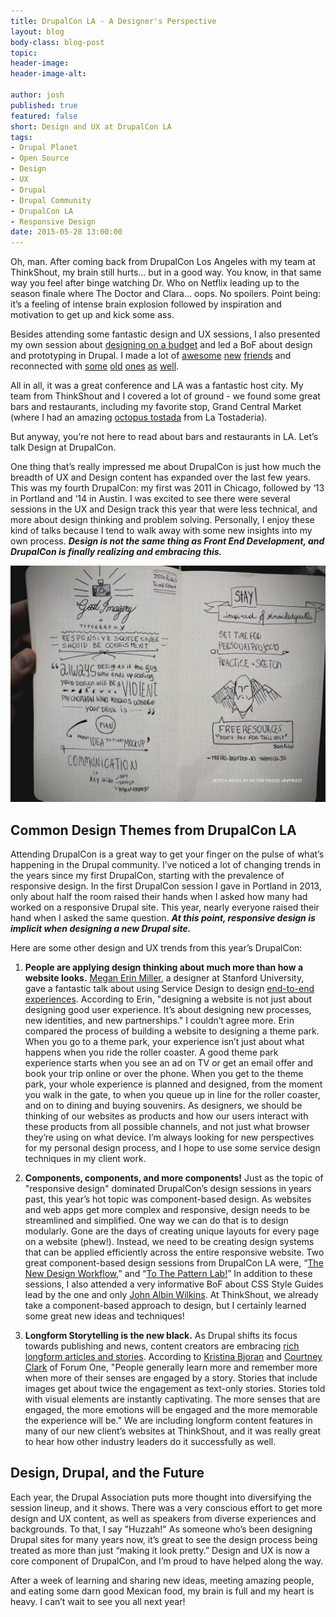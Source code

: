 ```yaml
---
title: DrupalCon LA - A Designer's Perspective
layout: blog
body-class: blog-post
topic:
header-image:
header-image-alt:

author: josh
published: true
featured: false
short: Design and UX at DrupalCon LA
tags:
- Drupal Planet
- Open Source
- Design
- UX
- Drupal
- Drupal Community
- DrupalCon LA
- Responsive Design
date: 2015-05-28 13:00:00
---
```


Oh, man. After coming back from DrupalCon Los Angeles with my team at ThinkShout, my brain still hurts... but in a good way. You know, in that same way you feel after binge watching Dr. Who on Netflix leading up to the season finale where The Doctor and Clara… oops. No spoilers. Point being: it’s a feeling of intense brain explosion followed by inspiration and motivation to get up and kick some ass. 

Besides attending some fantastic design and UX sessions, I also presented my own session about [designing on a budget](https://events.drupal.org/losangeles2015/sessions/ballin-budget-how-create-great-design-without-breaking-bank) and led a BoF about design and prototyping in Drupal. I made a lot of [awesome](https://twitter.com/feliarex) [new](https://twitter.com/jessemutz) [friends](https://twitter.com/ACFind) and reconnected with [some](https://twitter.com/deviantintegral) [old](https://twitter.com/blakehall) [ones](https://twitter.com/makangus) [as](https://twitter.com/kevishie) [well](https://twitter.com/jponch). 

All in all, it was a great conference and LA was a fantastic host city. My team from ThinkShout and I covered a lot of ground - we found some great bars and restaurants, including my favorite stop, Grand Central Market (where I had an amazing [octopus tostada](https://twitter.com/joshriggs/status/598967276163829761) from La Tostaderia). 

But anyway, you’re not here to read about bars and restaurants in LA. Let’s talk Design at DrupalCon.  

One thing that’s really impressed me about DrupalCon is just how much the breadth of UX and Design content has expanded over the last few years. This was my fourth DrupalCon: my first was 2011 in Chicago, followed by ‘13 in Portland and ‘14 in Austin. I was excited to see there were several sessions in the UX and Design track this year that were less technical, and more about design thinking and problem solving. Personally, I enjoy these kind of talks because I tend to walk away with some new insights into my own process. **_Design is not the same thing as Front End Development, and DrupalCon is finally realizing and embracing this._** 

![design_notes.jpg](/assets/images/blog/design_notes.jpg)

## Common Design Themes from DrupalCon LA

Attending DrupalCon is a great way to get your finger on the pulse of what’s happening in the Drupal community. I’ve noticed a lot of changing trends in the years since my first DrupalCon, starting with the prevalence of responsive design. In the first DrupalCon session I gave in Portland in 2013, only about half the room raised their hands when I asked how many had worked on a responsive Drupal site. This year, nearly everyone raised their hand when I asked the same question. **_At this point, responsive design is implicit when designing a new Drupal site._**

Here are some other design and UX trends from this year’s DrupalCon:

1. **People are applying design thinking about much more than how a website looks.** [Megan Erin Miller](https://twitter.com/meganerinmiller), a designer at Stanford University, gave a fantastic talk about using Service Design to design [end-to-end experiences](https://events.drupal.org/losangeles2015/sessions/designing-end-end-experiences-why-we-need-service-experience-design). According to Erin, "designing a website is not just about designing good user experience. It’s about designing new processes, new identities, and new partnerships." I couldn’t agree more. Erin compared the process of building a website to designing a theme park. When you go to a theme park, your experience isn’t just about what happens when you ride the roller coaster. A good theme park experience starts when you see an ad on TV or get an email offer and book your trip online or over the phone. When you get to the theme park, your whole experience is planned and designed, from the moment you walk in the gate, to when you queue up in line for the roller coaster, and on to dining and buying souvenirs. As designers, we should be thinking of our websites as products and how our users interact with these products from all possible channels, and not just what browser they’re using on what device. I’m always looking for new perspectives for my personal design process, and I hope to use some service design techniques in my client work. 

2. **Components, components, and more components!** Just as the topic of "responsive design" dominated DrupalCon’s design sessions in years past, this year’s hot topic was component-based design. As websites and web apps get more complex and responsive, design needs to be streamlined and simplified. One way we can do that is to design modularly. Gone are the days of creating unique layouts for every page on a website (phew!). Instead, we need to be creating design systems that can be applied efficiently across the entire responsive website. Two great component-based design sessions from DrupalCon LA were, “[The New Design Workflow](https://events.drupal.org/losangeles2015/sessions/new-design-workflow),” and “[To The Pattern Lab!](https://events.drupal.org/losangeles2015/sessions/pattern-lab-collaboration-using-modular-design-principles)” In addition to these sessions, I also attended a very informative BoF about CSS Style Guides lead by the one and only [John Albin Wilkins](https://twitter.com/JohnAlbin). At ThinkShout, we already take a component-based approach to design, but I certainly learned some great new ideas and techniques!

3. **Longform Storytelling is the new black.** As Drupal shifts its focus towards publishing and news, content creators are embracing [rich longform articles and stories](https://events.drupal.org/losangeles2015/sessions/styles-storytelling-cultivating-compelling-long-form-content). According to [Kristina Bjoran](https://twitter.com/Bjoran_Identity) and [Courtney Clark](https://twitter.com/circlish) of Forum One, "People generally learn more and remember more when more of their senses are engaged by a story. Stories that include images get about twice the engagement as text-only stories. Stories told with visual elements are instantly captivating. The more senses that are engaged, the more emotions will be engaged and the more memorable the experience will be." We are including longform content features in many of our new client’s websites at ThinkShout, and it was really great to hear how other industry leaders do it successfully as well. 

## Design, Drupal, and the Future
 

Each year, the Drupal Association puts more thought into diversifying the session lineup, and it shows. There was a very conscious effort to get more design and UX content, as well as speakers from diverse experiences and backgrounds. To that, I say "Huzzah!" As someone who’s been designing Drupal sites for many years now, it’s great to see the design process being treated as more than just “making it look pretty.” Design and UX is now a core component of DrupalCon, and I’m proud to have helped along the way. 

After a week of learning and sharing new ideas, meeting amazing people, and eating some darn good Mexican food, my brain is full and my heart is heavy. I can’t wait to see you all next year! 
